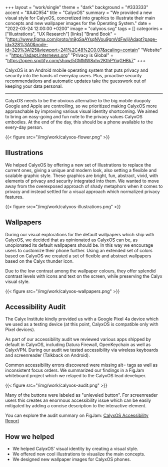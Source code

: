 +++
layout = "work/single"
theme = "dark"
background = "#333333"
accent = "#A4C954"
title = "CalyxOS"
summary = "We provided a new visual style for CalyxOS, concretized into graphics to illustrate their main concepts and new wallpaper images for the Operating System."
date = "2022-03-24 12:00:00 +0200"
image = "calyxos.svg"
tags = []
categories = ["Illustrations", "UX Research"]
[links]
    "Brand Book" = "https://www.figma.com/proto/m9gSaAYsqNVou9gmVdFwlj/Adapt?page-id=328%3A0&node-id=329%3A125&viewport=241%2C48%2C0.07&scaling=contain"
    "Website" = "https://adapt.internews.org"
    "Privacy is Global" = "https://open.spotify.com/show/5GMMW8xhv2KthPYiqGHBk7"
+++

CalyxOS is an Android mobile operating system that puts privacy and security into the hands of everyday users. Plus, proactive security recommendations and automatic updates take the guesswork out of keeping your data personal.

---

CalyxOS needs to be the obvious alternative to the big mobile duopoly Google and Apple are controlling, so we prioritized making CalyxOS more approachable by improving various visual identity shortcoming. We aimed to bring an easy-going and fun note to the privacy values CalyxOS embodies. At the end of the day, this should be a phone available to the every-day person.

{{< figure src="/img/work/calyxos-flower.png" >}}

## Illustrations

We helped CalyxOS by offering a new set of Illustrations to replace the current ones, giving a unique and modern look, also setting a flexible and scalable graphic style. These graphics are bright, fun, abstract, vivid, with elements of privacy and security integrated into them. We wanted to move away from the overexposed approach of shady metaphors when it comes to privacy and instead settled for a visual approach which normalized privacy features.

{{< figure src="/img/work/calyxos-illustrations.png" >}}

## Wallpapers

During our visual explorations for the default wallpapers which ship with CalyxOS, we decided that as opinionated as CalyxOS can be, as unopionated its default wallpapers should be. In this way we encourage users to customize their phone further. Using an extended set of colors based on CalyxOS we created a set of flexible and abstract wallpapers based on the Calyx thunder icon. 

Due to the low contrast among the wallpaper colours, they offer splendid contrast levels with icons and text on the screen, while preserving the Calyx visual style.

{{< figure src="/img/work/calyxos-wallpapers.png" >}}

## Accessibility Audit

The Calyx Institute kindly provided us with a Google Pixel 4a device which we used as a testing device (at this point, CalyxOS is compatible only with Pixel devices).

As part of our accessibility audit we reviewed various apps shipped by default in CalyxOS, including Datura Firewall, OpenKeychain as well as CalyxVPN. During our audit we tested accessibility via wireless keyboards and screenreader (Talkback on Android). 

Common accessibility errors discovered were missing alt= tags as well as inconsistent focus orders. We summarized our findings in a FigJam whiteboard project which we relayed to the CalyxOS lead developer.

{{< figure src="/img/work/calyxos-audit.png" >}}

Many of the buttons were labeled as "unleveled button". For screenreader users this creates an enormous accessibility issue which can be easily mitigated by adding a concise description to the interactive element.

You can explore the audit summary on FigJam: [CalyxOS Accessibility Report](https://www.figma.com/file/o2hXguWkAYIVCTPSJXWrrh/CalyxOS-Accessibility-Report?node-id=0%3A1)

## How we helped

- We helped CalyxOS’ visual identity by creating a visual style.
- We offered new cool illustrations to visualize the main concepts.
- We designed new wallpaper images for CalyxOS phones.
